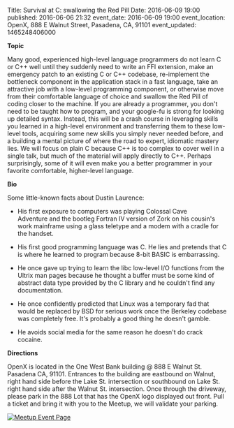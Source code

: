 Title: Survival at C: swallowing the Red Pill
Date: 2016-06-09 19:00
published: 2016-06-06 21:32
event_date: 2016-06-09 19:00
event_location: OpenX, 888 E Walnut Street, Pasadena, CA, 91101
event_updated: 1465248406000

**Topic**

Many good, experienced high-level language programmers do not learn C or C++
well until they suddenly need to write an FFI extension, make an emergency
patch to an existing C or C++ codebase, re-implement the bottleneck component
in the application stack in a fast language, take an attractive job with a
low-level programming component, or otherwise move from their comfortable
language of choice and swallow the Red Pill of coding closer to the machine.
If you are already a programmer, you don't need to be taught how to program,
and your google-fu is strong for looking up detailed syntax.  Instead, this
will be a crash course in leveraging skills you learned in a high-level
environment and transferring them to these low-level tools, acquiring some new
skills you simply never needed before, and a building a mental picture of
where the road to expert, idiomatic mastery lies.  We will focus on plain C
because C++ is too complex to cover well in a single talk, but much of the
material will apply directly to C++.  Perhaps surprisingly, some of  it will
even make you a better programmer in your favorite comfortable,  higher-level
language.

  
**Bio**

  
Some little-known facts about Dustin Laurence:

* His first exposure to computers was playing Colossal Cave  
Adventure and the bootleg Fortran IV version of Zork on his cousin's work
mainframe using a glass teletype and a modem with a cradle for the handset.

* His first good programming language was C.  He lies and pretends that C is where he learned to program because 8-bit BASIC is embarrassing.

* He once gave up trying to learn the libc low-level I/O functions from the Ultrix man pages because he thought a buffer must be some kind of abstract data type provided by the C library and he couldn't find any documentation.

* He once confidently predicted that Linux was a temporary fad that would be replaced by BSD for serious work once the Berkeley codebase was completely free.  It's probably a good thing he doesn't gamble.

* He avoids social media for the same reason he doesn't do crack cocaine.

**Directions**

OpenX is located in the One West Bank building @ 888 E Walnut St.  Pasadena CA, 91101. Entrances to the building are eastbound on Walnut, right hand side before the Lake St. intersection or southbound on Lake St. right hand side after the Walnut St. intersection. Once through the driveway, please park in the 888 Lot that has the OpenX logo displayed out front. Pull a ticket and bring it with you to the Meetup, we will validate your parking.

[ ![Meetup Event Page]({filename}/images/meetup_logo_45.png) ](http://www.meetup.com/SGVTech/events/229463158/)
